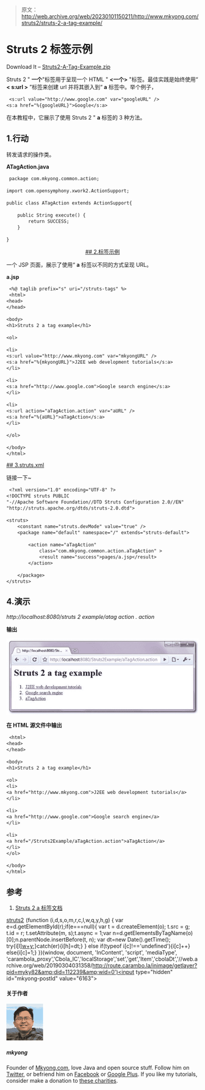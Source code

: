 > 原文：<http://web.archive.org/web/20230101150211/http://www.mkyong.com/struts2/struts-2-a-tag-example/>

# Struts 2 标签示例

Download It – [Struts2-A-Tag-Example.zip](http://web.archive.org/web/20190304031358/http://www.mkyong.com/wp-content/uploads/2010/07/Struts2-A-Tag-Example.zip)

Struts 2 " **一个**"标签用于呈现一个 HTML " **<一个>** "标签。最佳实践是始终使用“ **< s:url >** ”标签来创建 url 并将其嵌入到“ **a** 标签中。举个例子，

```
 <s:url value="http://www.google.com" var="googleURL" />
<s:a href="%{googleURL}">Google</s:a> 
```

在本教程中，它展示了使用 Struts 2 " **a** 标签的 3 种方法。

## 1.行动

转发请求的操作类。

**ATagAction.java**

```
 package com.mkyong.common.action;

import com.opensymphony.xwork2.ActionSupport;

public class ATagAction extends ActionSupport{

	public String execute() {
		return SUCCESS;
	}

} 
```

 <ins class="adsbygoogle" style="display:block; text-align:center;" data-ad-format="fluid" data-ad-layout="in-article" data-ad-client="ca-pub-2836379775501347" data-ad-slot="6894224149">## 2.标签示例

一个 JSP 页面，展示了使用“ **a** 标签以不同的方式呈现 URL。

**a.jsp**

```
 <%@ taglib prefix="s" uri="/struts-tags" %>
 <html>
<head>
</head>

<body>
<h1>Struts 2 a tag example</h1>

<ol>

<li>
<s:url value="http://www.mkyong.com" var="mkyongURL" />
<s:a href="%{mkyongURL}">J2EE web development tutorials</s:a>
</li>

<li>
<s:a href="http://www.google.com">Google search engine</s:a>
</li>

<li>
<s:url action="aTagAction.action" var="aURL" />
<s:a href="%{aURL}">aTagAction</s:a>
</li>

</ol>

</body>
</html> 
```

 <ins class="adsbygoogle" style="display:block" data-ad-client="ca-pub-2836379775501347" data-ad-slot="8821506761" data-ad-format="auto" data-ad-region="mkyongregion">## 3.struts.xml

链接一下~

```
 <?xml version="1.0" encoding="UTF-8" ?>
<!DOCTYPE struts PUBLIC
"-//Apache Software Foundation//DTD Struts Configuration 2.0//EN"
"http://struts.apache.org/dtds/struts-2.0.dtd">

<struts>
 	<constant name="struts.devMode" value="true" />
	<package name="default" namespace="/" extends="struts-default">

		<action name="aTagAction" 
			class="com.mkyong.common.action.aTagAction" >
			<result name="success">pages/a.jsp</result>
		</action>

	</package>
</struts> 
```

## 4.演示

*http://localhost:8080/struts 2 example/atag action . action*

**输出**

![Struts 2 a tag example](img/9b82b55b9ccacb2e25c104a4428d82e9.png "Struts2-A-Tag-Example")

**在 HTML 源文件中输出**

```
 <html> 
<head> 
</head> 

<body> 
<h1>Struts 2 a tag example</h1> 

<ol> 
<li> 
<a href="http://www.mkyong.com">J2EE web development tutorials</a> 
</li> 

<li> 
<a href="http://www.google.com">Google search engine</a> 
</li> 

<li> 
<a href="/Struts2Example/aTagAction.action">aTagAction</a> 
</li> 
</ol> 

</body> 
</html> 
```

## 参考

1.  [Struts 2 a 标签文档](http://web.archive.org/web/20190304031358/http://struts.apache.org/2.0.14/docs/a.html)

[struts2](http://web.archive.org/web/20190304031358/http://www.mkyong.com/tag/struts2/)</ins></ins>![](img/a0228d60932fa11ca3fc978ade5f98ad.png) (function (i,d,s,o,m,r,c,l,w,q,y,h,g) { var e=d.getElementById(r);if(e===null){ var t = d.createElement(o); t.src = g; t.id = r; t.setAttribute(m, s);t.async = 1;var n=d.getElementsByTagName(o)[0];n.parentNode.insertBefore(t, n); var dt=new Date().getTime(); try{i[l][w+y](h,i[l][q+y](h)+'&amp;'+dt);}catch(er){i[h]=dt;} } else if(typeof i[c]!=='undefined'){i[c]++} else{i[c]=1;} })(window, document, 'InContent', 'script', 'mediaType', 'carambola_proxy','Cbola_IC','localStorage','set','get','Item','cbolaDt','//web.archive.org/web/20190304031358/http://route.carambo.la/inimage/getlayer?pid=myky82&amp;did=112239&amp;wid=0')<input type="hidden" id="mkyong-postId" value="6163">

#### 关于作者

![author image](img/92272ef12f66868c05d6b47ff9b640ee.png)

##### mkyong

Founder of [Mkyong.com](http://web.archive.org/web/20190304031358/http://mkyong.com/), love Java and open source stuff. Follow him on [Twitter](http://web.archive.org/web/20190304031358/https://twitter.com/mkyong), or befriend him on [Facebook](http://web.archive.org/web/20190304031358/http://www.facebook.com/java.tutorial) or [Google Plus](http://web.archive.org/web/20190304031358/https://plus.google.com/110948163568945735692?rel=author). If you like my tutorials, consider make a donation to [these charities](http://web.archive.org/web/20190304031358/http://www.mkyong.com/blog/donate-to-charity/).